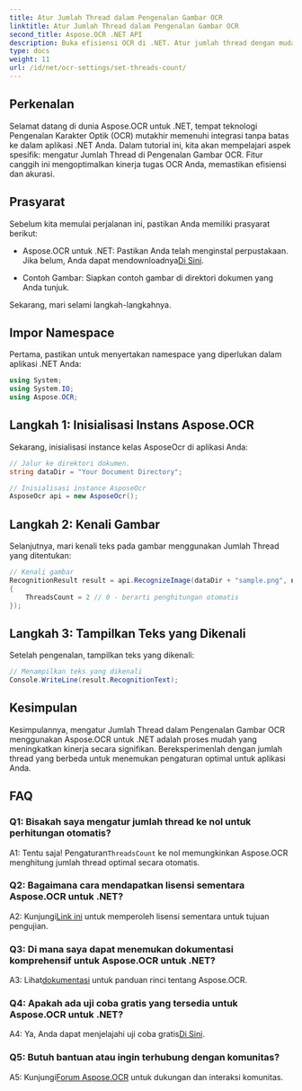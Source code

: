 ```yaml
---
title: Atur Jumlah Thread dalam Pengenalan Gambar OCR
linktitle: Atur Jumlah Thread dalam Pengenalan Gambar OCR
second_title: Aspose.OCR .NET API
description: Buka efisiensi OCR di .NET. Atur jumlah thread dengan mudah menggunakan Aspose.OCR. Meningkatkan akurasi dan kecepatan.
type: docs
weight: 11
url: /id/net/ocr-settings/set-threads-count/
---
```

## Perkenalan

Selamat datang di dunia Aspose.OCR untuk .NET, tempat teknologi Pengenalan Karakter Optik (OCR) mutakhir memenuhi integrasi tanpa batas ke dalam aplikasi .NET Anda. Dalam tutorial ini, kita akan mempelajari aspek spesifik: mengatur Jumlah Thread di Pengenalan Gambar OCR. Fitur canggih ini mengoptimalkan kinerja tugas OCR Anda, memastikan efisiensi dan akurasi.

## Prasyarat

Sebelum kita memulai perjalanan ini, pastikan Anda memiliki prasyarat berikut:

-  Aspose.OCR untuk .NET: Pastikan Anda telah menginstal perpustakaan. Jika belum, Anda dapat mendownloadnya[Di Sini](https://releases.aspose.com/ocr/net/).

- Contoh Gambar: Siapkan contoh gambar di direktori dokumen yang Anda tunjuk.

Sekarang, mari selami langkah-langkahnya.

## Impor Namespace

Pertama, pastikan untuk menyertakan namespace yang diperlukan dalam aplikasi .NET Anda:

```csharp
using System;
using System.IO;
using Aspose.OCR;
```

## Langkah 1: Inisialisasi Instans Aspose.OCR

Sekarang, inisialisasi instance kelas AsposeOcr di aplikasi Anda:

```csharp
// Jalur ke direktori dokumen.
string dataDir = "Your Document Directory";

// Inisialisasi instance AsposeOcr
AsposeOcr api = new AsposeOcr();
```

## Langkah 2: Kenali Gambar

Selanjutnya, mari kenali teks pada gambar menggunakan Jumlah Thread yang ditentukan:

```csharp
// Kenali gambar
RecognitionResult result = api.RecognizeImage(dataDir + "sample.png", new RecognitionSettings
{
    ThreadsCount = 2 // 0 - berarti penghitungan otomatis
});
```

## Langkah 3: Tampilkan Teks yang Dikenali

Setelah pengenalan, tampilkan teks yang dikenali:

```csharp
// Menampilkan teks yang dikenali
Console.WriteLine(result.RecognitionText);
```

## Kesimpulan

Kesimpulannya, mengatur Jumlah Thread dalam Pengenalan Gambar OCR menggunakan Aspose.OCR untuk .NET adalah proses mudah yang meningkatkan kinerja secara signifikan. Bereksperimenlah dengan jumlah thread yang berbeda untuk menemukan pengaturan optimal untuk aplikasi Anda.

## FAQ

### Q1: Bisakah saya mengatur jumlah thread ke nol untuk perhitungan otomatis?

 A1: Tentu saja! Pengaturan`ThreadsCount` ke nol memungkinkan Aspose.OCR menghitung jumlah thread optimal secara otomatis.

### Q2: Bagaimana cara mendapatkan lisensi sementara Aspose.OCR untuk .NET?

 A2: Kunjungi[Link ini](https://purchase.aspose.com/temporary-license/) untuk memperoleh lisensi sementara untuk tujuan pengujian.

### Q3: Di mana saya dapat menemukan dokumentasi komprehensif untuk Aspose.OCR untuk .NET?

 A3: Lihat[dokumentasi](https://reference.aspose.com/ocr/net/) untuk panduan rinci tentang Aspose.OCR.

### Q4: Apakah ada uji coba gratis yang tersedia untuk Aspose.OCR untuk .NET?

 A4: Ya, Anda dapat menjelajahi uji coba gratis[Di Sini](https://releases.aspose.com/).

### Q5: Butuh bantuan atau ingin terhubung dengan komunitas?

 A5: Kunjungi[Forum Aspose.OCR](https://forum.aspose.com/c/ocr/16) untuk dukungan dan interaksi komunitas.